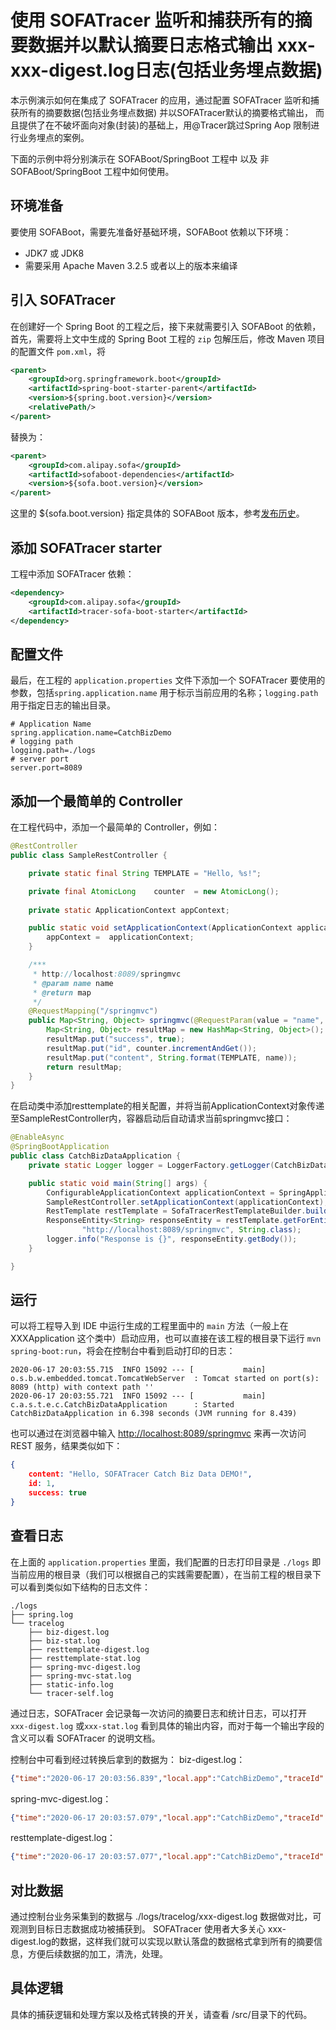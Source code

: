 # 使用 SOFATracer 监听和捕获所有的摘要数据并以默认摘要日志格式输出 xxx-xxx-digest.log日志(包括业务埋点数据)

本示例演示如何在集成了 SOFATracer 的应用，通过配置 SOFATracer 监听和捕获所有的摘要数据(包括业务埋点数据) 并以SOFATracer默认的摘要格式输出， 而且提供了在不破坏面向对象(封装)的基础上，用@Tracer跳过Spring Aop 限制进行业务埋点的案例。

下面的示例中将分别演示在 SOFABoot/SpringBoot 工程中 以及 非 SOFABoot/SpringBoot 工程中如何使用。

## 环境准备

要使用 SOFABoot，需要先准备好基础环境，SOFABoot 依赖以下环境：
- JDK7 或 JDK8
- 需要采用 Apache Maven 3.2.5 或者以上的版本来编译

## 引入 SOFATracer

在创建好一个 Spring Boot 的工程之后，接下来就需要引入 SOFABoot 的依赖，首先，需要将上文中生成的 Spring Boot 工程的 `zip` 包解压后，修改 Maven 项目的配置文件 `pom.xml`，将

```xml
<parent>
    <groupId>org.springframework.boot</groupId>
    <artifactId>spring-boot-starter-parent</artifactId>
    <version>${spring.boot.version}</version>
    <relativePath/>
</parent>
```

替换为：

```xml
<parent>
    <groupId>com.alipay.sofa</groupId>
    <artifactId>sofaboot-dependencies</artifactId>
    <version>${sofa.boot.version}</version>
</parent>
```

这里的 ${sofa.boot.version} 指定具体的 SOFABoot 版本，参考[发布历史](https://github.com/alipay/sofa-build/releases)。

## 添加 SOFATracer starter

工程中添加 SOFATracer 依赖：

```xml
<dependency>
    <groupId>com.alipay.sofa</groupId>
    <artifactId>tracer-sofa-boot-starter</artifactId>
</dependency>
```

## 配置文件

最后，在工程的 `application.properties` 文件下添加一个 SOFATracer 要使用的参数，包括`spring.application.name` 用于标示当前应用的名称；`logging.path` 用于指定日志的输出目录。

```properties
# Application Name
spring.application.name=CatchBizDemo
# logging path
logging.path=./logs
# server port 
server.port=8089
```
## 添加一个最简单的 Controller

在工程代码中，添加一个最简单的 Controller，例如：

```java
@RestController
public class SampleRestController {

    private static final String TEMPLATE = "Hello, %s!";

    private final AtomicLong    counter  = new AtomicLong();
    
    private static ApplicationContext appContext;

    public static void setApplicationContext(ApplicationContext applicationContext) {
        appContext =  applicationContext;
    }

    /***
     * http://localhost:8089/springmvc
     * @param name name
     * @return map
     */
    @RequestMapping("/springmvc")
    public Map<String, Object> springmvc(@RequestParam(value = "name", defaultValue = "SOFATracer Catch Biz Data DEMO") String name) {
        Map<String, Object> resultMap = new HashMap<String, Object>();
        resultMap.put("success", true);
        resultMap.put("id", counter.incrementAndGet());
        resultMap.put("content", String.format(TEMPLATE, name));
        return resultMap;
    }
}
```

在启动类中添加resttemplate的相关配置，并将当前ApplicationContext对象传递至SampleRestController内，容器启动后自动请求当前springmvc接口：
```java
@EnableAsync
@SpringBootApplication
public class CatchBizDataApplication {
    private static Logger logger = LoggerFactory.getLogger(CatchBizDataApplication.class);

    public static void main(String[] args) {
        ConfigurableApplicationContext applicationContext = SpringApplication.run(CatchBizDataApplication.class, args);
        SampleRestController.setApplicationContext(applicationContext);
        RestTemplate restTemplate = SofaTracerRestTemplateBuilder.buildRestTemplate();
        ResponseEntity<String> responseEntity = restTemplate.getForEntity(
                "http://localhost:8089/springmvc", String.class);
        logger.info("Response is {}", responseEntity.getBody());
    }

}
```

## 运行

可以将工程导入到 IDE 中运行生成的工程里面中的 `main` 方法（一般上在 XXXApplication 这个类中）启动应用，也可以直接在该工程的根目录下运行 `mvn spring-boot:run`，将会在控制台中看到启动打印的日志：

```
2020-06-17 20:03:55.715  INFO 15092 --- [           main] o.s.b.w.embedded.tomcat.TomcatWebServer  : Tomcat started on port(s): 8089 (http) with context path ''
2020-06-17 20:03:55.721  INFO 15092 --- [           main] c.a.s.t.e.c.CatchBizDataApplication      : Started CatchBizDataApplication in 6.398 seconds (JVM running for 8.439)
```

也可以通过在浏览器中输入 [http://localhost:8089/springmvc](http://localhost:8089/springmvc) 来再一次访问 REST 服务，结果类似如下：

```json
{
	content: "Hello, SOFATracer Catch Biz Data DEMO!",
	id: 1,
	success: true
}
```

## 查看日志

在上面的 `application.properties` 里面，我们配置的日志打印目录是 `./logs` 即当前应用的根目录（我们可以根据自己的实践需要配置），在当前工程的根目录下可以看到类似如下结构的日志文件：

```
./logs
├── spring.log
└── tracelog
    ├── biz-digest.log
    ├── biz-stat.log
    ├── resttemplate-digest.log
    ├── resttemplate-stat.log
    ├── spring-mvc-digest.log
    ├── spring-mvc-stat.log
    ├── static-info.log
    └── tracer-self.log

```

通过日志，SOFATracer 会记录每一次访问的摘要日志和统计日志，可以打开 `xxx-digest.log` 或`xxx-stat.log` 看到具体的输出内容，而对于每一个输出字段的含义可以看 SOFATracer 的说明文档。

控制台中可看到经过转换后拿到的数据为：
biz-digest.log：
```json
{"time":"2020-06-17 20:03:56.839","local.app":"CatchBizDemo","traceId":"c0a819011592395436495100115092","spanId":"0.1.2","span.kind":"client","result.code":"99","current.thread.name":"http-nio-8089-exec-1","time.cost.milliseconds":"5ms","method":"springmvc","param.types":"java.lang.String","bizDataName":"bizDataVal","bizAopDataName":"bizAopDataVal","result.code":"99","sys.baggage":"","biz.baggage":""}
```
spring-mvc-digest.log：
```json
{"time":"2020-06-17 20:03:57.079","local.app":"CatchBizDemo","traceId":"c0a819011592395436495100115092","spanId":"0.1","span.kind":"server","result.code":"200","current.thread.name":"http-nio-8089-exec-1","time.cost.milliseconds":"285ms","request.url":"http://localhost:8089/springmvc","method":"GET","req.size.bytes":-1,"resp.size.bytes":0,"sys.baggage":"","biz.baggage":""}
```

resttemplate-digest.log：
```json
{"time":"2020-06-17 20:03:57.077","local.app":"CatchBizDemo","traceId":"c0a819011592395436495100115092","spanId":"0","span.kind":"client","result.code":"200","current.thread.name":"main","time.cost.milliseconds":"582ms","request.url":"http://localhost:8089/springmvc","method":"GET","resp.size.bytes":0,"resp.size.bytes":0,"error":"","sys.baggage":"","biz.baggage":""}
```
## 对比数据
通过控制台业务采集到的数据与 ./logs/tracelog/xxx-digest.log 数据做对比，可观测到目标日志数据成功被捕获到。
SOFATracer 使用者大多关心 xxx-digest.log的数据，这样我们就可以实现以默认落盘的数据格式拿到所有的摘要信息，方便后续数据的加工，清洗，处理。

## 具体逻辑
具体的捕获逻辑和处理方案以及格式转换的开关，请查看 /src/目录下的代码。
